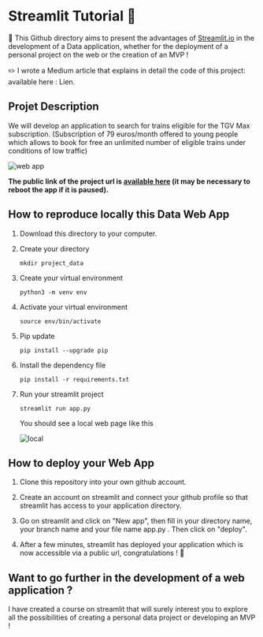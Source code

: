 # Streamlit Tutorial 👋

🎯 This Github directory aims to present the advantages of [Streamlit.io](https://streamlit.io/) in the development of a Data application, whether for the deployment of a personal project on the web or the creation of an MVP !

✏️ I wrote a Medium article that explains in detail the code of this project: available here  : Lien.

## Projet Description

We will develop an application to search for trains eligible for the TGV Max subscription. (Subscription of 79 euros/month offered to young people which allows to book for free an unlimited number of eligible trains under conditions of low traffic)


![web app](https://user-images.githubusercontent.com/67114372/191899670-8783fa6d-29e3-4fb8-af4f-a1736020a3ee.png)

**The public link of the project url is [available here](https://pierre-louis-danieau-streamlit-medium-tutorial-app-kp7nxu.streamlitapp.com/) (it may be necessary to reboot the app if it is paused).**


## How to reproduce locally this Data Web App

1) Download this directory to your computer.

2) Create your directory
      ````
      mkdir project_data
      ````
3) Create your virtual environment
    ````
    python3 -m venv env
    ````

4) Activate your virtual environment
    ````
    source env/bin/activate
    ````

5) Pip update
    ````
    pip install --upgrade pip
    ````

6) Install the dependency file
    ````
    pip install -r requirements.txt
    ````
    
7) Run your streamlit project
    ````
    streamlit run app.py
    ````
    
    You should see a local web page like this

    ![local](https://user-images.githubusercontent.com/67114372/191900559-130a252d-74ff-478d-a1a3-b0dacabb0cfb.png)


## How to deploy your Web App

1) Clone this repository into your own github account.

2) Create an account on streamlit and connect your github profile so that streamlit has access to your application directory.

3) Go on streamlit and click on "New app", then fill in your directory name, your branch name and your file name app.py . Then click on "deploy".

4) After a few minutes, streamlit has deployed your application which is now accessible via a public url, congratulations ! 🎉


## Want to go further in the development of a web application ?

I have created a course on streamlit that will surely interest you to explore all the possibilities of creating a personal data project or developing an MVP !
